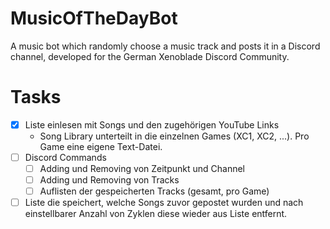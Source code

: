 # MusicOfTheDayBot
 A music bot which randomly choose a music track and posts it in a Discord channel, developed for the German Xenoblade Discord Community.
 
# Tasks
- [x] Liste einlesen mit Songs und den zugehörigen YouTube Links
	- Song Library unterteilt in die einzelnen Games (XC1, XC2, ...). Pro Game eine eigene Text-Datei.
- [ ] Discord Commands
	- [ ] Adding und Removing von Zeitpunkt und Channel
	- [ ] Adding und Removing von Tracks
	- [ ] Auflisten der gespeicherten Tracks (gesamt, pro Game)
- [ ] Liste die speichert, welche Songs zuvor gepostet wurden und nach einstellbarer Anzahl von Zyklen diese wieder aus Liste entfernt.
